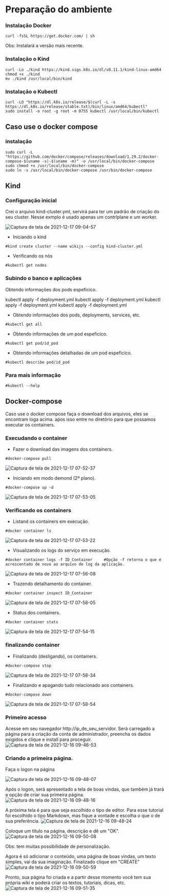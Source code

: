 # Preparação do ambiente

### Instalação Docker
```
curl -fsSL https://get.docker.com/ | sh
```
Obs: Instalará a versão mais recente.

### Instalação o Kind
```
curl -Lo ./kind https://kind.sigs.k8s.io/dl/v0.11.1/kind-linux-amd64
chmod +x ./kind
mv ./kind /usr/local/bin/kind
```
### Instalação o Kubectl
```
curl -LO "https://dl.k8s.io/release/$(curl -L -s https://dl.k8s.io/release/stable.txt)/bin/linux/amd64/kubectl"
sudo install -o root -g root -m 0755 kubectl /usr/local/bin/kubectl
```

## Caso use o docker compose
### instalação 
```
sudo curl -L "https://github.com/docker/compose/releases/download/1.29.2/docker-compose-$(uname -s)-$(uname -m)" -o /usr/local/bin/docker-compose
sudo chmod +x /usr/local/bin/docker-compose
sudo ln -s /usr/local/bin/docker-compose /usr/bin/docker-compose
```
## Kind

### Configuração inicial
Crei o arquivo kind-cluster.yml, servirá para ter um padrão de criação do seu cluster. Nesse exmplo é usado apenas um contrlplane e um worker.

![Captura de tela de 2021-12-17 09-04-57](https://user-images.githubusercontent.com/87427032/146542386-23acdb1b-ff6c-4b8f-bc65-53d0d2de3a91.png)

- Iniciando o kind
```
#kind create cluster --name wikijs --config kind-cluster.yml
```
- Verificando os nós
```
#kubectl get nodes
```

### Subindo o banco e aplicações
Obtendo informações dos pods espeficico.

kubectl apply -f deployment.yml
kubectl apply -f deployment.yml
kubectl apply -f deployment.yml
kubectl apply -f deployment.yml

- Obtendo informações dos pods, deployments, services, etc.
```
#kubectl get all
```
- Obtendo informações de um pod espeficico.
```
#kubectl get pod/id_pod
```
- Obtendo informações detalhadas de um pod espeficico.
```
#kubectl describe pod/id_pod
```
### Para mais informação 

```
#kubectl --help
```


## Docker-compose
Caso use o docker compose faça o download dos arquivos, eles se encontram loga acima. aṕos isso entre no diretório para que possamos executar os containers.

### Execudando o container
- Fazer o download das imagens dos containers.
```
#docker-compose pull 
```
![Captura de tela de 2021-12-17 07-52-37](https://user-images.githubusercontent.com/87427032/146535570-e6e25c72-cd0d-4a8d-bea4-469745521e77.png)
- Iniciando em modo demond (2º plano).
```
#docker-compose up -d   
```
![Captura de tela de 2021-12-17 07-53-05](https://user-images.githubusercontent.com/87427032/146535579-0caf4ddb-956c-4140-8746-2b72fcb40319.png)
### Verificando os containers
- Listand os containers em execução.
```
#docker container ls                       
```
![Captura de tela de 2021-12-17 07-53-22](https://user-images.githubusercontent.com/87427032/146535637-d6025194-3015-440d-8b71-b440e1eac43b.png)
- Visualizando os logs do serviço em execução.
```
#docker container logs -f ID_Container     #Opção -f retorna o que é acrescentado de novo ao arquivo de log da aplicação.
```
![Captura de tela de 2021-12-17 07-56-08](https://user-images.githubusercontent.com/87427032/146535723-58e1694f-81e2-4530-9440-87a9ff4530b7.png)
- Trazendo detalhamento do container.
```
#docker container inspect ID_Container
```
![Captura de tela de 2021-12-17 07-58-05](https://user-images.githubusercontent.com/87427032/146535780-08dea5a3-db15-4f80-bbd3-898e893272bc.png)
- Status dos containers.
```
#docker container stats                    
```
![Captura de tela de 2021-12-17 07-54-15](https://user-images.githubusercontent.com/87427032/146535651-37e7bb36-ee0b-4f57-9e65-936d79ee0de1.png)

### finalizando container
- Finalizando (desligando), os containers.
```
#docker-compose stop     
```
![Captura de tela de 2021-12-17 07-58-34](https://user-images.githubusercontent.com/87427032/146535925-002f1810-743c-49f7-b8e4-b428e0ded07a.png)
- Finalizando e apagando tudo relacionado aos containers.
```
#docker-compose down     
``` 
![Captura de tela de 2021-12-17 07-58-54](https://user-images.githubusercontent.com/87427032/146535946-52e8bbd2-3883-4bfa-991e-6bfb150f9130.png)



### Primeiro acesso
Acesse em seu navegador http://ip_de_seu_servidor. Será carregado a página para a criação da conta de administrador, preencha os dados exigidos e clique e install para proceguir.
![Captura de tela de 2021-12-16 09-46-53](https://user-images.githubusercontent.com/87427032/146380846-5c95805a-09dd-4058-884c-d1ffa09a26d8.png)

### Criando a primeira página.
Faça o logon na página 

![Captura de tela de 2021-12-16 09-48-07](https://user-images.githubusercontent.com/87427032/146381133-71d47475-1fad-4d1c-a9a0-60a1d8613972.png)

Após o logon, será apresentado a tela de boas vindas, que também já trará a opção de criar sua primeira página.
![Captura de tela de 2021-12-16 09-48-16](https://user-images.githubusercontent.com/87427032/146381192-1b06125f-1fa6-43f1-874b-2babcf6e1d70.png)

A próxima tela é para que seja escolhido o tipo de editor. Para esse tutorial foi escolhido o tipo Markdown, mas fique a vontade e escolha o que o de sua preferência.
![Captura de tela de 2021-12-16 09-48-24](https://user-images.githubusercontent.com/87427032/146381853-be634aaa-2f26-407e-9332-f400854a8cad.png)

Coloque um título na página, descrição e dê um "OK". 
![Captura de tela de 2021-12-16 09-50-08](https://user-images.githubusercontent.com/87427032/146383258-4a1c2e68-9437-45f5-b304-08677d974cb7.png)

Obs: tem muitas possibilidade de personalização.

Agora é só adicionar o conteúdo, uma página de boas vindas, um texto simples, vai da sua imaginação. Finalizado clique em "CREATE"
![Captura de tela de 2021-12-16 09-50-59](https://user-images.githubusercontent.com/87427032/146383638-c166499d-2fb4-4efb-a34d-abaae2c2ab65.png)

Pronto, sua página foi criada e a partir desse momento você tem sua própria wiki e poderá criar os textos, tutoriais, dicas, etc.
![Captura de tela de 2021-12-16 09-51-35](https://user-images.githubusercontent.com/87427032/146383808-e4e244d3-ebf2-4aeb-8629-613bc60680b0.png)

